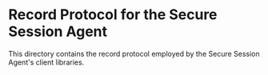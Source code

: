 # Record Protocol for the Secure Session Agent

This directory contains the record protocol employed by the Secure Session
Agent's client libraries.
